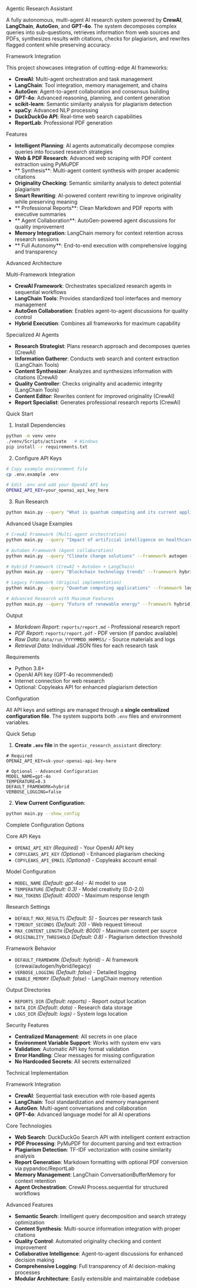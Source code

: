 Agentic Research Assistant

A fully autonomous, multi-agent AI research system powered by **CrewAI**, **LangChain**, **AutoGen**, and **GPT-4o**. The system decomposes complex queries into sub-questions, retrieves information from web sources and PDFs, synthesizes results with citations, checks for plagiarism, and rewrites flagged content while preserving accuracy.

Framework Integration

This project showcases integration of cutting-edge AI frameworks:

- **CrewAI**: Multi-agent orchestration and task management
- **LangChain**: Tool integration, memory management, and chains  
- **AutoGen**: Agent-to-agent collaboration and consensus building
- **GPT-4o**: Advanced reasoning, planning, and content generation
- **scikit-learn**: Semantic similarity analysis for plagiarism detection
- **spaCy**: Advanced NLP processing
- **DuckDuckGo API**: Real-time web search capabilities
- **ReportLab**: Professional PDF generation

Features

- **Intelligent Planning**: AI agents automatically decompose complex queries into focused research strategies
- **Web & PDF Research**: Advanced web scraping with PDF content extraction using PyMuPDF
- ** Synthesis**: Multi-agent content synthesis with proper academic citations
- **Originality Checking**: Semantic similarity analysis to detect potential plagiarism
- **Smart Rewriting**: AI-powered content rewriting to improve originality while preserving meaning
- ** Professional Reports**: Clean Markdown and PDF reports with executive summaries
- ** Agent Collaboration**: AutoGen-powered agent discussions for quality improvement
- **Memory Integration**: LangChain memory for context retention across research sessions
- ** Full Autonomy**: End-to-end execution with comprehensive logging and transparency

Advanced Architecture

Multi-Framework Integration
- **CrewAI Framework**: Orchestrates specialized research agents in sequential workflows
- **LangChain Tools**: Provides standardized tool interfaces and memory management
- **AutoGen Collaboration**: Enables agent-to-agent discussions for quality control
- **Hybrid Execution**: Combines all frameworks for maximum capability

Specialized AI Agents
- **Research Strategist**: Plans research approach and decomposes queries (CrewAI)
- **Information Gatherer**: Conducts web search and content extraction (LangChain Tools)
- **Content Synthesizer**: Analyzes and synthesizes information with citations (CrewAI)
- **Quality Controller**: Checks originality and academic integrity (LangChain Tools)
- **Content Editor**: Rewrites content for improved originality (CrewAI)
- **Report Specialist**: Generates professional research reports (CrewAI)

Quick Start

1. Install Dependencies
```bash
python -m venv venv
./venv/Scripts/activate   # Windows
pip install -r requirements.txt
```

2. Configure API Keys
```bash
# Copy example environment file
cp .env.example .env

# Edit .env and add your OpenAI API key
OPENAI_API_KEY=your_openai_api_key_here
```

3. Run Research
```bash
python main.py --query "What is quantum computing and its current applications?"
```

Advanced Usage Examples

```bash
# CrewAI Framework (Multi-agent orchestration)
python main.py --query "Impact of artificial intelligence on healthcare" --framework crewai

# AutoGen Framework (Agent collaboration)
python main.py --query "Climate change solutions" --framework autogen --collaboration_mode

# Hybrid Framework (CrewAI + AutoGen + LangChain)
python main.py --query "Blockchain technology trends" --framework hybrid --collaboration_mode --enable_memory

# Legacy Framework (Original implementation)
python main.py --query "Quantum computing applications" --framework legacy

# Advanced Research with Maximum Features
python main.py --query "Future of renewable energy" --framework hybrid --max_results 8 --verbose --enable_memory --collaboration_mode
```

Output

- *Markdown Report*: `reports/report.md` - Professional research report
- *PDF Report*: `reports/report.pdf` - PDF version (if pandoc available)
- *Raw Data*: `data/run_YYYYMMDD_HHMMSS/` - Source materials and logs
- *Retrieval Data*: Individual JSON files for each research task

Requirements

- Python 3.8+
- OpenAI API key (GPT-4o recommended)
- Internet connection for web research
- Optional: Copyleaks API for enhanced plagiarism detection

Configuration

All API keys and settings are managed through a **single centralized configuration file**. The system supports both `.env` files and environment variables.

Quick Setup

1. **Create `.env` file** in the `agentic_research_assistant` directory:
```env
# Required
OPENAI_API_KEY=sk-your-openai-api-key-here

# Optional - Advanced Configuration
MODEL_NAME=gpt-4o
TEMPERATURE=0.3
DEFAULT_FRAMEWORK=hybrid
VERBOSE_LOGGING=false
```

2. **View Current Configuration**:
```bash
python main.py --show_config
```

Complete Configuration Options

Core API Keys
- `OPENAI_API_KEY` *(Required)* - Your OpenAI API key
- `COPYLEAKS_API_KEY` *(Optional)* - Enhanced plagiarism checking
- `COPYLEAKS_API_EMAIL` *(Optional)* - Copyleaks account email

Model Configuration
- `MODEL_NAME` *(Default: gpt-4o)* - AI model to use
- `TEMPERATURE` *(Default: 0.3)* - Model creativity (0.0-2.0)
- `MAX_TOKENS` *(Default: 4000)* - Maximum response length

Research Settings
- `DEFAULT_MAX_RESULTS` *(Default: 5)* - Sources per research task
- `TIMEOUT_SECONDS` *(Default: 20)* - Web request timeout
- `MAX_CONTENT_LENGTH` *(Default: 8000)* - Maximum content per source
- `ORIGINALITY_THRESHOLD` *(Default: 0.8)* - Plagiarism detection threshold

Framework Behavior
- `DEFAULT_FRAMEWORK` *(Default: hybrid)* - AI framework (crewai/autogen/hybrid/legacy)
- `VERBOSE_LOGGING` *(Default: false)* - Detailed logging
- `ENABLE_MEMORY` *(Default: false)* - LangChain memory retention

Output Directories
- `REPORTS_DIR` *(Default: reports)* - Report output location
- `DATA_DIR` *(Default: data)* - Research data storage
- `LOGS_DIR` *(Default: logs)* - System logs location

Security Features

- **Centralized Management**: All secrets in one place
- **Environment Variable Support**: Works with system env vars
- **Validation**: Automatic API key format validation  
- **Error Handling**: Clear messages for missing configuration
- **No Hardcoded Secrets**: All secrets externalized

Technical Implementation

Framework Integration
- **CrewAI**: Sequential task execution with role-based agents
- **LangChain**: Tool standardization and memory management  
- **AutoGen**: Multi-agent conversations and collaboration
- **GPT-4o**: Advanced language model for all AI operations

Core Technologies
- **Web Search**: DuckDuckGo Search API with intelligent content extraction
- **PDF Processing**: PyMuPDF for document parsing and text extraction
- **Plagiarism Detection**: TF-IDF vectorization with cosine similarity analysis
- **Report Generation**: Markdown formatting with optional PDF conversion via pypandoc/ReportLab
- **Memory Management**: LangChain ConversationBufferMemory for context retention
- **Agent Orchestration**: CrewAI Process.sequential for structured workflows

Advanced Features
- **Semantic Search**: Intelligent query decomposition and search strategy optimization
- **Content Synthesis**: Multi-source information integration with proper citations
- **Quality Control**: Automated originality checking and content improvement
- **Collaborative Intelligence**: Agent-to-agent discussions for enhanced decision making
- **Comprehensive Logging**: Full transparency of AI decision-making processes
- **Modular Architecture**: Easily extensible and maintainable codebase

